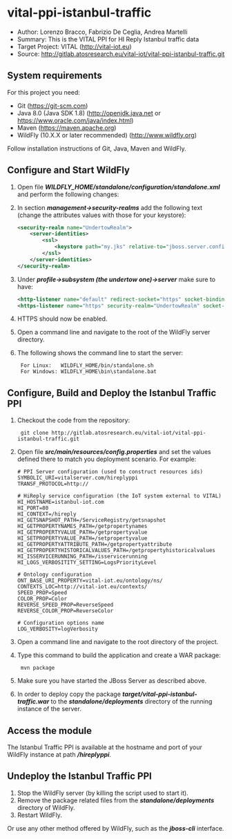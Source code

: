 # vital-ppi-istanbul-traffic

* Author: Lorenzo Bracco, Fabrizio De Ceglia, Andrea Martelli
* Summary: This is the VITAL PPI for HI Reply Istanbul traffic data
* Target Project: VITAL (<http://vital-iot.eu>)
* Source: <http://gitlab.atosresearch.eu/vital-iot/vital-ppi-istanbul-traffic.git>

## System requirements

For this project you need:

* Git (<https://git-scm.com>)
* Java 8.0 (Java SDK 1.8) (<http://openjdk.java.net> or <https://www.oracle.com/java/index.html>)
* Maven (<https://maven.apache.org>)
* WildFly (10.X.X or later recommended) (<http://www.wildfly.org>)

Follow installation instructions of Git, Java, Maven and WildFly.

## Configure and Start WildFly

1. Open file **_WILDFLY_HOME/standalone/configuration/standalone.xml_** and perform the following changes:
  1. In section **_management->security-realms_** add the following text (change the attributes values with those for your keystore):

        ```xml
        <security-realm name="UndertowRealm">
            <server-identities>
                <ssl>
                    <keystore path="my.jks" relative-to="jboss.server.config.dir" keystore-password="password" alias="mycert" key-password="password"/>
                </ssl>
            </server-identities>
        </security-realm>
        ```

  2. Under **_profile->subsystem (the undertow one)->server_** make sure to have:

        ```xml
        <http-listener name="default" redirect-socket="https" socket-binding="http"/>
        <https-listener name="https" security-realm="UndertowRealm" socket-binding="https"/>
        ```

  3. HTTPS should now be enabled.
2. Open a command line and navigate to the root of the WildFly server directory.
3. The following shows the command line to start the server:

        For Linux:   WILDFLY_HOME/bin/standalone.sh
        For Windows: WILDFLY_HOME\bin\standalone.bat

## Configure, Build and Deploy the Istanbul Traffic PPI

1. Checkout the code from the repository:

        git clone http://gitlab.atosresearch.eu/vital-iot/vital-ppi-istanbul-traffic.git

2. Open file **_src/main/resources/config.properties_** and set the values defined there to match you deployment scenario. For example:

      ```
      # PPI Server configuration (used to construct resources ids)
      SYMBOLIC_URI=vitalserver.com/hireplyppi
      TRANSF_PROTOCOL=http://

      # HiReply service configuration (the IoT system external to VITAL)
      HI_HOSTNAME=istanbul-iot.com
      HI_PORT=80
      HI_CONTEXT=/hireply
      HI_GETSNAPSHOT_PATH=/ServiceRegistry/getsnapshot
      HI_GETPROPERTYNAMES_PATH=/getpropertynames
      HI_GETPROPERTYVALUE_PATH=/getpropertyvalue
      HI_SETPROPERTYVALUE_PATH=/setpropertyvalue
      HI_GETPROPERTYATTRIBUTE_PATH=/getpropertyattribute
      HI_GETPROPERTYHISTORICALVALUES_PATH=/getpropertyhistoricalvalues
      HI_ISSERVICERUNNING_PATH=/isservicerunning
      HI_LOGS_VERBOSITITY_SETTING=LogsPriorityLevel

      # Ontology configuration
      ONT_BASE_URI_PROPERTY=vital-iot.eu/ontology/ns/
      CONTEXTS_LOC=http://vital-iot.eu/contexts/
      SPEED_PROP=Speed
      COLOR_PROP=Color
      REVERSE_SPEED_PROP=ReverseSpeed
      REVERSE_COLOR_PROP=ReverseColor

      # Configuration options name
      LOG_VERBOSITY=logVerbosity
      ```

3. Open a command line and navigate to the root directory of the project.
4. Type this command to build the application and create a WAR package:

        mvn package

5. Make sure you have started the JBoss Server as described above.
6. In order to deploy copy the package **_target/vital-ppi-istanbul-traffic.war_** to the **_standalone/deployments_** directory of the running instance of the server.

## Access the module

The Istanbul Traffic PPI is available at the hostname and port of your WildFly instance at path **_/hireplyppi_**.

## Undeploy the Istanbul Traffic PPI

1. Stop the WildFly server (by killing the script used to start it).
2. Remove the package related files from the **_standalone/deployments_** directory of WildFly.
3. Restart WildFly.

Or use any other method offered by WildFly, such as the **_jboss-cli_** interface.

